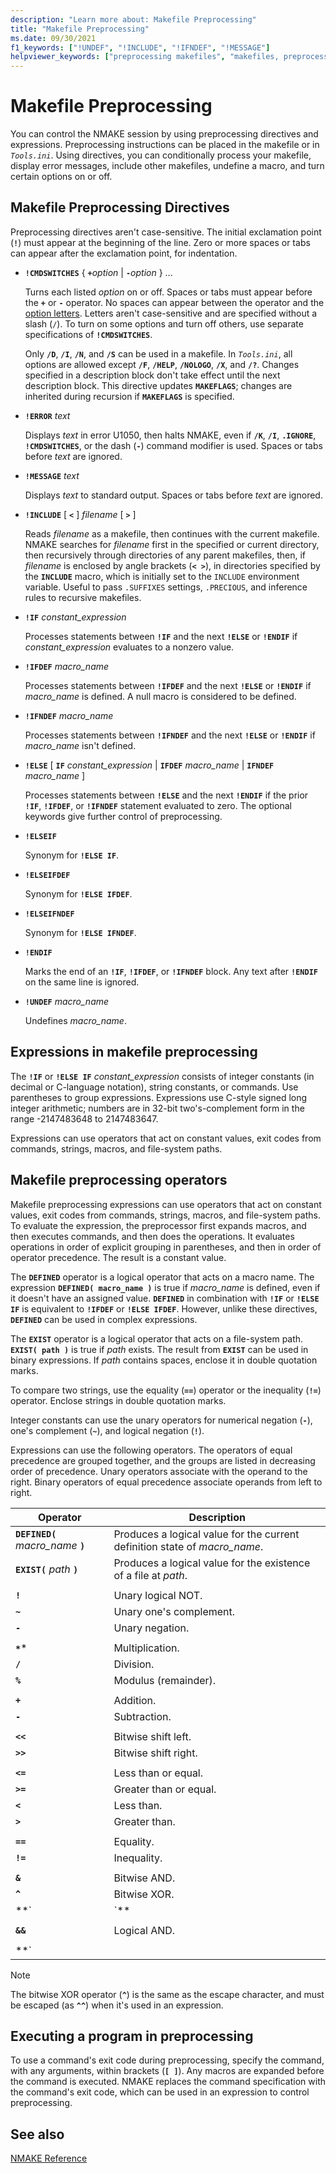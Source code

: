 ```yaml
---
description: "Learn more about: Makefile Preprocessing"
title: "Makefile Preprocessing"
ms.date: 09/30/2021
f1_keywords: ["!UNDEF", "!INCLUDE", "!IFNDEF", "!MESSAGE"]
helpviewer_keywords: ["preprocessing makefiles", "makefiles, preprocessing", "!CMDSWITCHES directive", "!ELSE directive", "!ELSEIF directive", "!ELSEIFDEF directive", "!ELSEIFNDEF directive", "!ENDIF directive", "!ERROR directive", "!IF directive", "!IFDEF directive", "!IFNDEF directive", "!INCLUDE directive", "!MESSAGE directive", "!UNDEF directive", "directives, makefile preprocessing", "preprocessing directives, makefiles", "NMAKE program, expressions", "NMAKE program, preprocessor directives", "makefiles, preprocessing directives", "expressions [C++], makefile preprocessing", "operators [C++], makefile preprocessing", "EXIST operator", "preprocessing NMAKE makefile operators", "NMAKE program, operators", "DEFINED operator", "makefiles, preprocessing operators"]
---
```

# Makefile Preprocessing

You can control the NMAKE session by using preprocessing directives and expressions. Preprocessing instructions can be placed in the makefile or in *`Tools.ini`*. Using directives, you can conditionally process your makefile, display error messages, include other makefiles, undefine a macro, and turn certain options on or off.

## <a name="makefile-preprocessing-directives"> Makefile Preprocessing Directives

Preprocessing directives aren't case-sensitive. The initial exclamation point (**`!`**) must appear at the beginning of the line. Zero or more spaces or tabs can appear after the exclamation point, for indentation.

- **`!CMDSWITCHES`** { **`+`**_option_ &#124; **`-`**_option_ } ...

   Turns each listed *option* on or off. Spaces or tabs must appear before the **`+`** or **`-`** operator. No spaces can appear between the operator and the [option letters](running-nmake.md#nmake-options). Letters aren't case-sensitive and are specified without a slash (`/`). To turn on some options and turn off others, use separate specifications of **`!CMDSWITCHES`**.

   Only **`/D`**, **`/I`**, **`/N`**, and **`/S`** can be used in a makefile. In *`Tools.ini`*, all options are allowed except **`/F`**, **`/HELP`**, **`/NOLOGO`**, **`/X`**, and **`/?`**. Changes specified in a description block don't take effect until the next description block. This directive updates **`MAKEFLAGS`**; changes are inherited during recursion if **`MAKEFLAGS`** is specified.

- **`!ERROR`** *text*

   Displays *text* in error U1050, then halts NMAKE, even if **`/K`**, **`/I`**, **`.IGNORE`**, **`!CMDSWITCHES`**, or the dash (**`-`**) command modifier is used. Spaces or tabs before *text* are ignored.

- **`!MESSAGE`** *text*

   Displays *text* to standard output. Spaces or tabs before *text* are ignored.

- **`!INCLUDE`** [ **`<`** ] *filename* [ **`>`** ]

   Reads *filename* as a makefile, then continues with the current makefile. NMAKE searches for *filename* first in the specified or current directory, then recursively through directories of any parent makefiles, then, if *filename* is enclosed by angle brackets (**`< >`**), in directories specified by the **`INCLUDE`** macro, which is initially set to the `INCLUDE` environment variable. Useful to pass `.SUFFIXES` settings, `.PRECIOUS`, and inference rules to recursive makefiles.

- **`!IF`** *constant_expression*

   Processes statements between **`!IF`** and the next **`!ELSE`** or **`!ENDIF`** if *constant_expression* evaluates to a nonzero value.

- **`!IFDEF`** *macro_name*

   Processes statements between **`!IFDEF`** and the next **`!ELSE`** or **`!ENDIF`** if *macro_name* is defined. A null macro is considered to be defined.

- **`!IFNDEF`** *macro_name*

   Processes statements between **`!IFNDEF`** and the next **`!ELSE`** or **`!ENDIF`** if *macro_name* isn't defined.

- **`!ELSE`** [ **`IF`** *constant_expression* &#124; **`IFDEF`** *macro_name* &#124; **`IFNDEF`** *macro_name* ]

   Processes statements between **`!ELSE`** and the next **`!ENDIF`** if the prior **`!IF`**, **`!IFDEF`**, or **`!IFNDEF`** statement evaluated to zero. The optional keywords give further control of preprocessing.

- **`!ELSEIF`**

   Synonym for **`!ELSE IF`**.

- **`!ELSEIFDEF`**

   Synonym for **`!ELSE IFDEF`**.

- **`!ELSEIFNDEF`**

   Synonym for **`!ELSE IFNDEF`**.

- **`!ENDIF`**

   Marks the end of an **`!IF`**, **`!IFDEF`**, or **`!IFNDEF`** block. Any text after **`!ENDIF`** on the same line is ignored.

- **`!UNDEF`** *macro_name*

   Undefines *macro_name*.

## <a name="expressions-in-makefile-preprocessing"> Expressions in makefile preprocessing

The **`!IF`** or **`!ELSE IF`** *constant_expression* consists of integer constants (in decimal or C-language notation), string constants, or commands. Use parentheses to group expressions. Expressions use C-style signed long integer arithmetic; numbers are in 32-bit two's-complement form in the range -2147483648 to 2147483647.

Expressions can use operators that act on constant values, exit codes from commands, strings, macros, and file-system paths.

## <a name="makefile-preprocessing-operators"> Makefile preprocessing operators

Makefile preprocessing expressions can use operators that act on constant values, exit codes from commands, strings, macros, and file-system paths. To evaluate the expression, the preprocessor first expands macros, and then executes commands, and then does the operations. It evaluates operations in order of explicit grouping in parentheses, and then in order of operator precedence. The result is a constant value.

The **`DEFINED`** operator is a logical operator that acts on a macro name. The expression **`DEFINED( macro_name )`** is true if *macro_name* is defined, even if it doesn't have an assigned value. **`DEFINED`** in combination with **`!IF`** or **`!ELSE IF`** is equivalent to **`!IFDEF`** or **`!ELSE IFDEF`**. However, unlike these directives, **`DEFINED`** can be used in complex expressions.

The **`EXIST`** operator is a logical operator that acts on a file-system path. **`EXIST( path )`** is true if *path* exists. The result from **`EXIST`** can be used in binary expressions. If *path* contains spaces, enclose it in double quotation marks.

To compare two strings, use the equality (**`==`**) operator or the inequality (**`!=`**) operator. Enclose strings in double quotation marks.

Integer constants can use the unary operators for numerical negation (**`-`**), one's complement (**`~`**), and logical negation (**`!`**).

Expressions can use the following operators. The operators of equal precedence are grouped together, and the groups are listed in decreasing order of precedence. Unary operators associate with the operand to the right. Binary operators of equal precedence associate operands from left to right.

| Operator | Description |
|--|--|
| **`DEFINED(`** *macro_name* **`)`** | Produces a logical value for the current definition state of *macro_name*. |
| **`EXIST(`** *path* **`)`** | Produces a logical value for the existence of a file at *path*. |
|  |  |
| **`!`** | Unary logical NOT. |
| **`~`** | Unary one's complement. |
| **`-`** | Unary negation. |
|  |  |
| **`*`*** | Multiplication. |
| **`/`** | Division. |
| **`%`** | Modulus (remainder). |
|  |  |
| **`+`** | Addition. |
| **`-`** | Subtraction. |
|  |  |
| **`<<`** | Bitwise shift left. |
| **`>>`** | Bitwise shift right. |
|  |  |
| **`<=`** | Less than or equal. |
| **`>=`** | Greater than or equal. |
| **`<`** | Less than. |
| **`>`** | Greater than. |
|  |  |
| **`==`** | Equality. |
| **`!=`** | Inequality. |
|  |  |
| **`&`** | Bitwise AND. |
| **`^`** | Bitwise XOR. |
| **` | `** | Bitwise OR. |
|  |  |
| **`&&`** | Logical AND. |
|  |  |
| **` |  | `** | Logical OR. |

> [!NOTE]
> The bitwise XOR operator (**`^`**) is the same as the escape character, and must be escaped (as **`^^`**) when it's used in an expression.

## <a name="executing-a-program-in-preprocessing"> Executing a program in preprocessing

To use a command's exit code during preprocessing, specify the command, with any arguments, within brackets (**`[ ]`**). Any macros are expanded before the command is executed. NMAKE replaces the command specification with the command's exit code, which can be used in an expression to control preprocessing.

## See also

[NMAKE Reference](nmake-reference.md)
